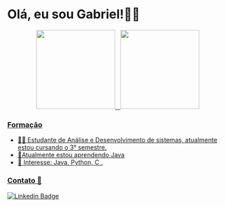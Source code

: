 # Olá, eu sou Gabriel!👋😜


<div align="center">
  <a href="https://github.com/GabrielFDJ">
  <p>
  <img height="180em" src="https://github-readme-stats.vercel.app/api?username=gabrielFDJ&show_icons=true&theme=merko&include_all_commits=true&count_private=true"/>
    &nbsp;
  <img height="180em" src="https://github-readme-stats.vercel.app/api/top-langs/?username=gabrielFDJ&layout=compact&langs_count=7&theme=merko"/>
  </p>
</div>

### Formação
-   👨‍🎓  Estudante de Análise e Desenvolvimento de sistemas, atualmente estou cursando o 3° semestre.
-  🌱Atualmente estou aprendendo Java
-  🎯  Interesse: Java, Python, C .

### Contato  📱
[![Linkedin Badge](https://img.shields.io/badge/-Gabriel%20Ferreira-6633cc?style=flat-square&logo=Linkedin&logoColor=white&link=https://https://www.linkedin.com/in/gabriel-ferreira-447998140/)](https://www.linkedin.com/in/gabriel-ferreira-447998140/) 
